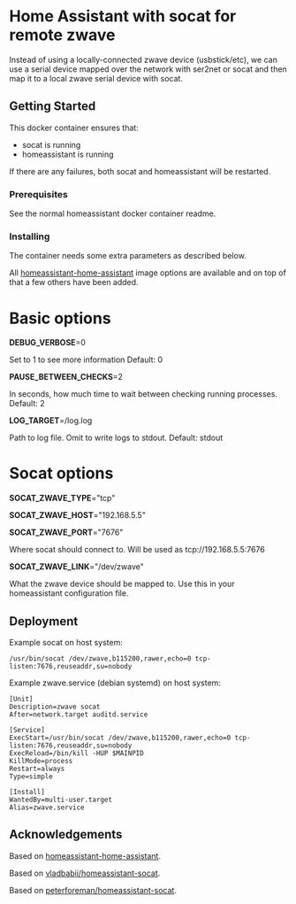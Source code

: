 # Home Assistant with socat for remote zwave

Instead of using a locally-connected zwave device (usbstick/etc), we can use a serial device mapped over the network with ser2net or socat and then map it to a local zwave serial device with socat.

## Getting Started

This docker container ensures that:
 - socat is running
 - homeassistant is running

If there are any failures, both socat and homeassistant will be restarted.

### Prerequisites

See the normal homeassistant docker container readme.

### Installing

The container needs some extra parameters as described below.

All [homeassistant-home-assistant](https://hub.docker.com/r/homeassistant/home-assistant/) image options are available and on top of that a few others have been added.

# Basic options

**DEBUG_VERBOSE**=0

Set to 1 to see more information
Default: 0

**PAUSE_BETWEEN_CHECKS**=2

In seconds, how much time to wait between checking running processes.
Default: 2

**LOG_TARGET**=/log.log

Path to log file. Omit to write logs to stdout.
Default: stdout

# Socat options

**SOCAT_ZWAVE_TYPE**="tcp"

**SOCAT_ZWAVE_HOST**="192.168.5.5"

**SOCAT_ZWAVE_PORT**="7676"

Where socat should connect to. Will be used as tcp://192.168.5.5:7676

**SOCAT_ZWAVE_LINK**="/dev/zwave"

What the zwave device should be mapped to. Use this in your homeassistant configuration file.

## Deployment

Example socat on host system:
```
/usr/bin/socat /dev/zwave,b115200,rawer,echo=0 tcp-listen:7676,reuseaddr,su=nobody
```

Example zwave.service (debian systemd) on host system:
```
[Unit]
Description=zwave socat
After=network.target auditd.service

[Service]
ExecStart=/usr/bin/socat /dev/zwave,b115200,rawer,echo=0 tcp-listen:7676,reuseaddr,su=nobody
ExecReload=/bin/kill -HUP $MAINPID
KillMode=process
Restart=always
Type=simple

[Install]
WantedBy=multi-user.target
Alias=zwave.service
```

## Acknowledgements

Based on [homeassistant-home-assistant](https://hub.docker.com/r/homeassistant/home-assistant/).

Based on [vladbabii/homeassistant-socat](https://hub.docker.com/r/vladbabii/homeassistant-socat).

Based on [peterforeman/homeassistant-socat](https://hub.docker.com/r/forepe/homeassistant-socat).
